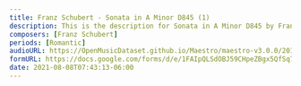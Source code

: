 ```yaml
---
title: Franz Schubert - Sonata in A Minor D845 (1)
description: This is the description for Sonata in A Minor D845 by Franz Schubert
composers: [Franz Schubert]
periods: [Romantic]
audioURL: https://OpenMusicDataset.github.io/Maestro/maestro-v3.0.0/2018/MIDI-Unprocessed_Schubert1-3_MID--AUDIO_02_R2_2018_wav.midi
formURL: https://docs.google.com/forms/d/e/1FAIpQLSdOBJ59CHpeZBgx5QfSq7m4cWj0RC6RLoW7JxbbGz3Gv5lwgw/viewform
date: 2021-08-08T07:43:13-06:00
---
```

